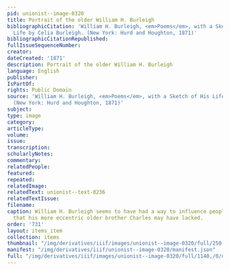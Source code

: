 ```yaml
---
pid: unionist--image-0320
title: Portrait of the older William H. Burleigh
bibliographicCitation: 'William H. Burleigh, <em>Poems</em>, with a Sketch of His
  Life by Celia Burleigh. (New York: Hurd and Houghton, 1871)'
bibliographicCitationRepublished: 
fullIssueSequenceNumber: 
creator: 
dateCreated: '1871'
description: Portrait of the older William H. Burleigh
language: English
publisher: 
IsPartOf: 
rights: Public Domain
source: 'William H. Burleigh, <em>Poems</em>, with a Sketch of His Life by Celia Burleigh.
  (New York: Hurd and Houghton, 1871)'
subject: 
type: image
category: 
articleType: 
volume: 
issue: 
transcription: 
scholarlyNotes: 
commentary: 
relatedPeople: 
featured: 
repeated: 
relatedImage: 
relatedText: unionist--text-0236
relatedTextIssue: 
filename: 
caption: William H. Burleigh seems to have had a way to influence people positively,
  that his more eccentric older brother Charles may have lacked.
order: '731'
layout: items_item
collection: items
thumbnail: "/img/derivatives/iiif/images/unionist--image-0320/full/250,/0/default.jpg"
manifest: "/img/derivatives/iiif/unionist--image-0320/manifest.json"
full: "/img/derivatives/iiif/images/unionist--image-0320/full/1140,/0/default.jpg"
---
```

